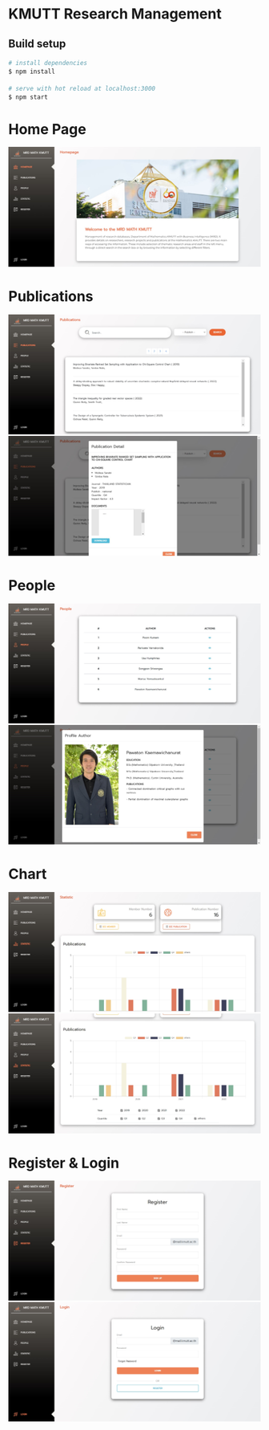 # KMUTT Research Management

## Build setup
```bash
# install dependencies
$ npm install

# serve with hot reload at localhost:3000
$ npm start
```

# Home Page
![image](/src/assets/img/screenshot1.jpg)

# Publications
![image](/src/assets/img/screenshot2.jpg)
![image](/src/assets/img/screenshot3.jpg)

# People
![image](/src/assets/img/screenshot4.jpg)
![image](/src/assets/img/screenshot5.jpg)

# Chart
![image](/src/assets/img/screenshot6.jpg)
![image](/src/assets/img/screenshot7.jpg)

# Register & Login
![image](/src/assets/img/screenshot8.jpg)
![image](/src/assets/img/screenshot9.jpg)